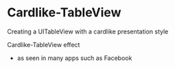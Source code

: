 # Cardlike-TableView
Creating a UITableView with a cardlike presentation style

Cardlike-TableView effect
- as seen in many apps such as Facebook
